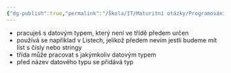 ```yaml
---
{"dg-publish":true,"permalink":"/Škola/IT/Maturitní otázky/Programování/GenericClass/","created":"2024-03-29T16:01:18.175+01:00","updated":"2024-05-17T16:54:28.135+02:00"}
---
```


- pracuješ s datovým typem, který není ve třídě předem určen
- používá se například v Listech, jelikož předem nevím jestli budeme mít list s čísly nebo stringy
- třída může pracovat s jakýmkoliv datovým typem
- před název datového typu se přidává typ